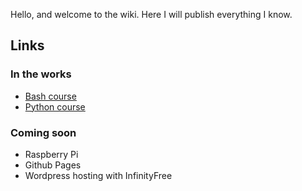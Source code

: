 Hello, and welcome to the wiki. Here I will publish everything I know.
## Links
### In the works
- [Bash course](/wiki/bash)
- [Python course](/wiki/python)

### Coming soon
- Raspberry Pi
- Github Pages
- Wordpress hosting with InfinityFree

